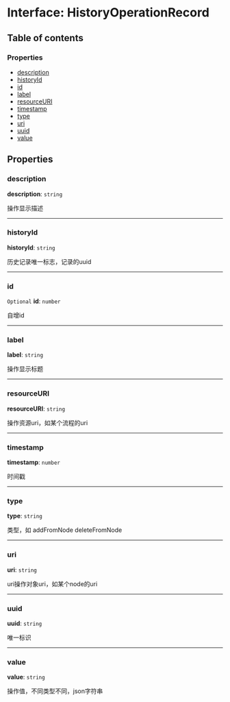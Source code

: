 # Interface: HistoryOperationRecord

## Table of contents

### Properties

* [description](/auto-docs/history-storage/interfaces/HistoryOperationRecord.md#description)
* [historyId](/auto-docs/history-storage/interfaces/HistoryOperationRecord.md#historyid)
* [id](/auto-docs/history-storage/interfaces/HistoryOperationRecord.md#id)
* [label](/auto-docs/history-storage/interfaces/HistoryOperationRecord.md#label)
* [resourceURI](/auto-docs/history-storage/interfaces/HistoryOperationRecord.md#resourceuri)
* [timestamp](/auto-docs/history-storage/interfaces/HistoryOperationRecord.md#timestamp)
* [type](/auto-docs/history-storage/interfaces/HistoryOperationRecord.md#type)
* [uri](/auto-docs/history-storage/interfaces/HistoryOperationRecord.md#uri)
* [uuid](/auto-docs/history-storage/interfaces/HistoryOperationRecord.md#uuid)
* [value](/auto-docs/history-storage/interfaces/HistoryOperationRecord.md#value)

## Properties

### description

**description**: `string`

操作显示描述

***

### historyId

**historyId**: `string`

历史记录唯一标志，记录的uuid

***

### id

`Optional` **id**: `number`

自增id

***

### label

**label**: `string`

操作显示标题

***

### resourceURI

**resourceURI**: `string`

操作资源uri，如某个流程的uri

***

### timestamp

**timestamp**: `number`

时间戳

***

### type

**type**: `string`

类型，如 addFromNode deleteFromNode

***

### uri

**uri**: `string`

uri操作对象uri，如某个node的uri

***

### uuid

**uuid**: `string`

唯一标识

***

### value

**value**: `string`

操作值，不同类型不同，json字符串
